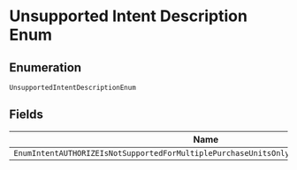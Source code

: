 
# Unsupported Intent Description Enum

## Enumeration

`UnsupportedIntentDescriptionEnum`

## Fields

| Name |
|  --- |
| `EnumIntentAUTHORIZEIsNotSupportedForMultiplePurchaseUnitsOnlyIntentCAPTUREIsSupported` |

